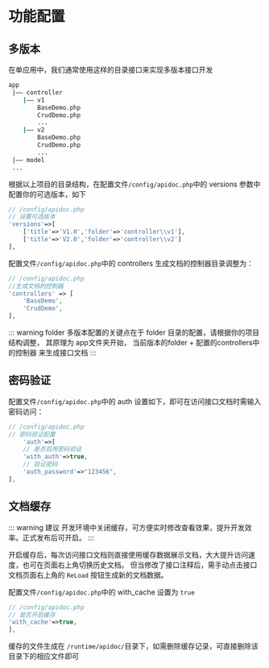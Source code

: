 # 功能配置

## 多版本

在单应用中，我们通常使用这样的目录接口来实现多版本接口开发
```sh
app
 |—— controller
    |—— v1
        BaseDemo.php
        CrudDemo.php
        ...
    |—— v2
        BaseDemo.php
        CrudDemo.php
        ...
 |—— model
 ...
```

根据以上项目的目录结构，在配置文件`/config/apidoc.php`中的 versions 参数中配置你的可选版本，如下
```php
// /config/apidoc.php
// 设置可选版本
'versions'=>[
    ['title'=>'V1.0','folder'=>'controller\\v1'],
    ['title'=>'V2.0','folder'=>'controller\\v2']
],
```

配置文件`/config/apidoc.php`中的 controllers 生成文档的控制器目录调整为：
```php
// /config/apidoc.php
//生成文档的控制器
'controllers' => [
    'BaseDemo',
    'CrudDemo',
],
```

::: warning folder
多版本配置的关键点在于 folder 目录的配置，请根据你的项目结构调整，
其原理为 app文件夹开始， 当前版本的folder + 配置的controllers中的控制器 来生成接口文档
:::


## 密码验证
配置文件`/config/apidoc.php`中的 auth 设置如下，即可在访问接口文档时需输入密码访问：
```php
// /config/apidoc.php
// 密码验证配置
    'auth'=>[
    // 是否启用密码验证
    'with_auth'=>true,
    // 验证密码
    'auth_password'=>"123456",
],
```

## 文档缓存
::: warning 建议
开发环境中关闭缓存，可方便实时修改查看效果，提升开发效率。正式发布后可开启。
:::

开启缓存后，每次访问接口文档则直接使用缓存数据展示文档，大大提升访问速度，也可在页面右上角切换历史文档。
但当修改了接口注释后，需手动点击接口文档页面右上角的 `ReLoad` 按钮生成新的文档数据。

配置文件`/config/apidoc.php`中的 with_cache 设置为 `true`
```php
// /config/apidoc.php
// 是否开启缓存
'with_cache'=>true,
],
```

缓存的文件生成在 `/runtime/apidoc/`目录下，如需删除缓存记录，可直接删除该目录下的相应文件即可



